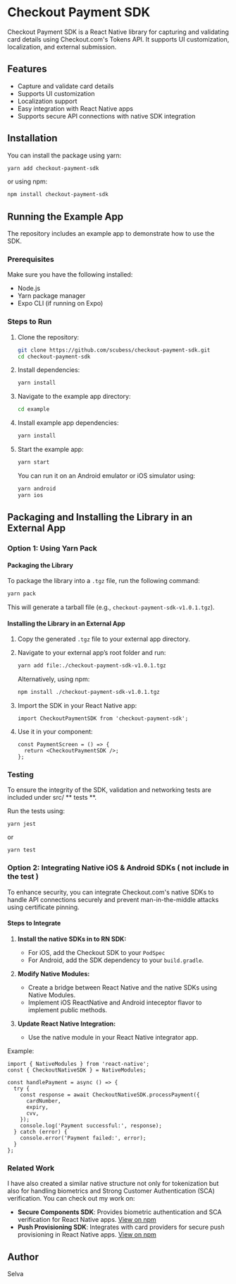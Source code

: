 # Checkout Payment SDK

Checkout Payment SDK is a React Native library for capturing and validating card details using Checkout.com's Tokens API. It supports UI customization, localization, and external submission.

## Features

- Capture and validate card details
- Supports UI customization
- Localization support
- Easy integration with React Native apps
- Supports secure API connections with native SDK integration

## Installation

You can install the package using yarn:

```sh
yarn add checkout-payment-sdk
```

or using npm:

```sh
npm install checkout-payment-sdk
```

## Running the Example App

The repository includes an example app to demonstrate how to use the SDK.

### Prerequisites

Make sure you have the following installed:

- Node.js
- Yarn package manager
- Expo CLI (if running on Expo)

### Steps to Run

1. Clone the repository:

   ```sh
   git clone https://github.com/scubess/checkout-payment-sdk.git
   cd checkout-payment-sdk
   ```

2. Install dependencies:

   ```sh
   yarn install
   ```

3. Navigate to the example app directory:

   ```sh
   cd example
   ```

4. Install example app dependencies:

   ```sh
   yarn install
   ```

5. Start the example app:

   ```sh
   yarn start
   ```

   You can run it on an Android emulator or iOS simulator using:

   ```sh
   yarn android
   yarn ios
   ```

## Packaging and Installing the Library in an External App

### Option 1: Using Yarn Pack

#### Packaging the Library

To package the library into a `.tgz` file, run the following command:

```sh
yarn pack
```

This will generate a tarball file (e.g., `checkout-payment-sdk-v1.0.1.tgz`).

#### Installing the Library in an External App

1. Copy the generated `.tgz` file to your external app directory.
2. Navigate to your external app’s root folder and run:

   ```sh
   yarn add file:./checkout-payment-sdk-v1.0.1.tgz
   ```

   Alternatively, using npm:

   ```sh
   npm install ./checkout-payment-sdk-v1.0.1.tgz
   ```

3. Import the SDK in your React Native app:

   ```tsx
   import CheckoutPaymentSDK from 'checkout-payment-sdk';
   ```

4. Use it in your component:

   ```tsx
   const PaymentScreen = () => {
     return <CheckoutPaymentSDK />;
   };
   ```

### Testing

To ensure the integrity of the SDK, validation and networking tests are included under src/ ** tests **.

Run the tests using:

```tsx
yarn jest
```

or

```tsx
yarn test
```

### Option 2: Integrating Native iOS & Android SDKs ( not include in the test )

To enhance security, you can integrate Checkout.com's native SDKs to handle API connections securely and prevent man-in-the-middle attacks using certificate pinning.

#### Steps to Integrate

1. **Install the native SDKs in to RN SDK:**

   - For iOS, add the Checkout SDK to your `PodSpec`
   - For Android, add the SDK dependency to your `build.gradle`.

2. **Modify Native Modules:**

   - Create a bridge between React Native and the native SDKs using Native Modules.
   - Implement iOS ReactNative and Android inteceptor flavor to implement public methods.

3. **Update React Native Integration:**
   - Use the native module in your React Native integrator app.

Example:

```tsx
import { NativeModules } from 'react-native';
const { CheckoutNativeSDK } = NativeModules;

const handlePayment = async () => {
  try {
    const response = await CheckoutNativeSDK.processPayment({
      cardNumber,
      expiry,
      cvv,
    });
    console.log('Payment successful:', response);
  } catch (error) {
    console.error('Payment failed:', error);
  }
};
```

### Related Work

I have also created a similar native structure not only for tokenization but also for handling biometrics and Strong Customer Authentication (SCA) verification. You can check out my work on:

- **Secure Components SDK**: Provides biometric authentication and SCA verification for React Native apps. [View on npm](https://www.npmjs.com/package/@weavr-io/secure-components-react-native?activeTab=code)
- **Push Provisioning SDK**: Integrates with card providers for secure push provisioning in React Native apps. [View on npm](https://www.npmjs.com/package/@weavr-io/push-provisioning-react-native?activeTab=code)

## Author

Selva
